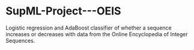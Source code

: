 # SupML-Project---OEIS
Logistic regression and AdaBoost classifier of whether a sequence increases or decreases with data from the Online Encyclopedia of Integer Sequences.
